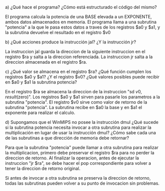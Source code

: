 a) ¿Qué hace el programa? ¿Cómo está estructurado el código del mismo?

El programa calcula la potencia de una BASE elevada a un EXPONENTE, ambos datos almacenados en memoria. El programa llama a una subrutina "potencia" a la que le pasa estos datos a traves de los registros $a0 y $a1, y la subrutina devuelve el resultado en el registro $v0

b) ¿Qué acciones produce la instrucción jal? ¿Y la instrucción jr?

La instruccion jal guarda la direccion de la siguiente instruccion en el registro $ra y salta a la direccion referenciada. La instruccion jr salta a la direccion almacenada en el registro $ra.

c) ¿Qué valor se almacena en el registro $ra? ¿Qué función cumplen los registros $a0 y $a1? ¿Y el
registro $v0? ¿Qué valores posibles puede recibir en $a0 y $a1 la subrutina potencia?

En el registro $ra se almacena la direccion de la instruccion "sd $v0, result($zero)". Los registros $a0 y $a1 sirven para pasarle los parametros a la subrutina "potencia". El registro $v0 sirve como valor de retorno de la subrutina "potencia". La subrutina recibe en $a0 la base y en $a1 el exponente para realizar el calculo.

d) Supongamos que el WinMIPS no posee la instrucción dmul ¿Qué sucede si la subrutina potencia necesita invocar a otra subrutina para realizar la multiplicación en lugar de usar la instrucción dmul? ¿Cómo sabe cada una de las subrutinas a que dirección de memoria debe retornar?

Para que la subrutina "potencia" puede llamar a otra subrutina para realizar la multiplicacion, primero debe preservar el registro $ra para no perder la direccion de retorno. Al finalizar la operacion, antes de ejecutar la instruccion "jr $ra", se debe hacer el pop correspondiente para volver a tener la direccion de retorno original.

Si antes de invocar a otra subrutina se preserva la direccion de retorno, todas las subrutinas pueden volver a su punto de invocacion sin problemas.

